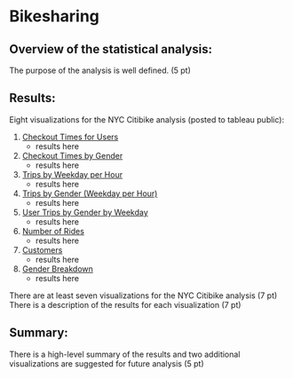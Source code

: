 # Bikesharing

## Overview of the statistical analysis:

The purpose of the analysis is well defined. (5 pt)

## Results:

Eight visualizations for the NYC Citibike analysis (posted to tableau public):
1. [Checkout Times for Users](https://public.tableau.com/app/profile/kobert.lam/viz/NYCCitiBikeChallenge-CheckoutTimesforUsers/CheckoutTimesforUsers?publish=yes)
    * results here
2. [Checkout Times by Gender](https://public.tableau.com/app/profile/kobert.lam/viz/NYCCitiBikeChallenge-CheckoutTimesbyGender/CheckoutTimesbyGender?publish=yes)
    * results here
3. [Trips by Weekday per Hour](https://public.tableau.com/app/profile/kobert.lam/viz/NYCCitiBikeChallenge-TripsbyWeekdayperHour/TripsbyWeekdayperHour?publish=yes)
    * results here
4. [Trips by Gender (Weekday per Hour)](https://public.tableau.com/app/profile/kobert.lam/viz/NYCCitiBikeChallenge-TripsbyGenderWeekdayperHour/TripsbyGenderWeekdayperHour?publish=yes)
    * results here
5. [User Trips by Gender by Weekday](https://public.tableau.com/app/profile/kobert.lam/viz/NYCCitiBikeChallenge-UserTripsbyGenderbyWeekday/UserTripsbyGenderbyWeekday?publish=yes)
    * results here
6. [Number of Rides](https://public.tableau.com/app/profile/kobert.lam/viz/NYCCitiBikeChallenge-NumberofRides/NumberofRides?publish=yes)
    * results here
7. [Customers](https://public.tableau.com/app/profile/kobert.lam/viz/NYCCitiBikeChallenge-Customers/Customers?publish=yes)
    * results here
8. [Gender Breakdown](https://public.tableau.com/app/profile/kobert.lam/viz/NYCCitiBikeChallenge-GenderBreakdown/GenderBreakdown?publish=yes)
    * results here

There are at least seven visualizations for the NYC Citibike analysis (7 pt)
There is a description of the results for each visualization (7 pt)

## Summary:

There is a high-level summary of the results and two additional visualizations are suggested for future analysis (5 pt)
